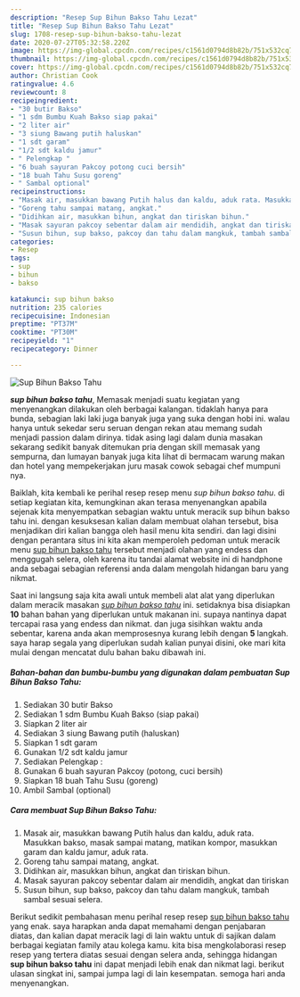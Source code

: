 ```yaml
---
description: "Resep Sup Bihun Bakso Tahu Lezat"
title: "Resep Sup Bihun Bakso Tahu Lezat"
slug: 1708-resep-sup-bihun-bakso-tahu-lezat
date: 2020-07-27T05:32:58.220Z
image: https://img-global.cpcdn.com/recipes/c1561d0794d8b82b/751x532cq70/sup-bihun-bakso-tahu-foto-resep-utama.jpg
thumbnail: https://img-global.cpcdn.com/recipes/c1561d0794d8b82b/751x532cq70/sup-bihun-bakso-tahu-foto-resep-utama.jpg
cover: https://img-global.cpcdn.com/recipes/c1561d0794d8b82b/751x532cq70/sup-bihun-bakso-tahu-foto-resep-utama.jpg
author: Christian Cook
ratingvalue: 4.6
reviewcount: 8
recipeingredient:
- "30 butir Bakso"
- "1 sdm Bumbu Kuah Bakso siap pakai"
- "2 liter air"
- "3 siung Bawang putih haluskan"
- "1 sdt garam"
- "1/2 sdt kaldu jamur"
- " Pelengkap "
- "6 buah sayuran Pakcoy potong cuci bersih"
- "18 buah Tahu Susu goreng"
- " Sambal optional"
recipeinstructions:
- "Masak air, masukkan bawang Putih halus dan kaldu, aduk rata. Masukkan bakso, masak sampai matang, matikan kompor, masukkan garam dan kaldu jamur, aduk rata."
- "Goreng tahu sampai matang, angkat."
- "Didihkan air, masukkan bihun, angkat dan tiriskan bihun."
- "Masak sayuran pakcoy sebentar dalam air mendidih, angkat dan tiriskan"
- "Susun bihun, sup bakso, pakcoy dan tahu dalam mangkuk, tambah sambal sesuai selera."
categories:
- Resep
tags:
- sup
- bihun
- bakso

katakunci: sup bihun bakso 
nutrition: 235 calories
recipecuisine: Indonesian
preptime: "PT37M"
cooktime: "PT30M"
recipeyield: "1"
recipecategory: Dinner

---
```



![Sup Bihun Bakso Tahu](https://img-global.cpcdn.com/recipes/c1561d0794d8b82b/751x532cq70/sup-bihun-bakso-tahu-foto-resep-utama.jpg)

<b><i>sup bihun bakso tahu</i></b>, Memasak menjadi suatu kegiatan yang menyenangkan dilakukan oleh berbagai kalangan. tidaklah hanya para bunda, sebagian laki laki juga banyak juga yang suka dengan hobi ini. walau hanya untuk sekedar seru seruan dengan rekan atau memang sudah menjadi passion dalam dirinya. tidak asing lagi dalam dunia masakan sekarang sedikit banyak ditemukan pria dengan skill memasak yang sempurna, dan lumayan banyak juga kita lihat di bermacam warung makan dan hotel yang mempekerjakan juru masak cowok sebagai chef mumpuni nya.



Baiklah, kita kembali ke perihal resep resep menu <i>sup bihun bakso tahu</i>. di setiap kegiatan kita, kemungkinan akan terasa menyenangkan apabila sejenak kita menyempatkan sebagian waktu untuk meracik sup bihun bakso tahu ini. dengan kesuksesan kalian dalam membuat olahan tersebut, bisa menjadikan diri kalian bangga oleh hasil menu kita sendiri. dan lagi disini dengan perantara situs ini kita akan memperoleh pedoman untuk meracik menu <u>sup bihun bakso tahu</u> tersebut menjadi olahan yang endess dan menggugah selera, oleh karena itu tandai alamat website ini di handphone anda sebagai sebagian referensi anda dalam mengolah hidangan baru yang nikmat.


Saat ini langsung saja kita awali untuk membeli alat alat yang diperlukan dalam meracik masakan <u><i>sup bihun bakso tahu</i></u> ini. setidaknya bisa disiapkan <b>10</b> bahan bahan yang diperlukan untuk makanan ini. supaya nantinya dapat tercapai rasa yang endess dan nikmat. dan juga sisihkan waktu anda sebentar, karena anda akan memprosesnya kurang lebih dengan <b>5</b> langkah. saya harap segala yang diperlukan sudah kalian punyai disini, oke mari kita mulai dengan mencatat dulu bahan baku dibawah ini.

<!--inarticleads1-->

##### Bahan-bahan dan bumbu-bumbu yang digunakan dalam pembuatan Sup Bihun Bakso Tahu:

1. Sediakan 30 butir Bakso
1. Sediakan 1 sdm Bumbu Kuah Bakso (siap pakai)
1. Siapkan 2 liter air
1. Sediakan 3 siung Bawang putih (haluskan)
1. Siapkan 1 sdt garam
1. Gunakan 1/2 sdt kaldu jamur
1. Sediakan  Pelengkap :
1. Gunakan 6 buah sayuran Pakcoy (potong, cuci bersih)
1. Siapkan 18 buah Tahu Susu (goreng)
1. Ambil  Sambal (optional)




<!--inarticleads2-->

##### Cara membuat Sup Bihun Bakso Tahu:

1. Masak air, masukkan bawang Putih halus dan kaldu, aduk rata. Masukkan bakso, masak sampai matang, matikan kompor, masukkan garam dan kaldu jamur, aduk rata.
1. Goreng tahu sampai matang, angkat.
1. Didihkan air, masukkan bihun, angkat dan tiriskan bihun.
1. Masak sayuran pakcoy sebentar dalam air mendidih, angkat dan tiriskan
1. Susun bihun, sup bakso, pakcoy dan tahu dalam mangkuk, tambah sambal sesuai selera.




Berikut sedikit pembahasan menu perihal resep resep <u>sup bihun bakso tahu</u> yang enak. saya harapkan anda dapat memahami dengan penjabaran diatas, dan kalian dapat meracik lagi di lain waktu untuk di sajikan dalam berbagai kegiatan family atau kolega kamu. kita bisa mengkolaborasi resep resep yang tertera diatas sesuai dengan selera anda, sehingga hidangan <b>sup bihun bakso tahu</b> ini dapat menjadi lebih enak dan nikmat lagi. berikut ulasan singkat ini, sampai jumpa lagi di lain kesempatan. semoga hari anda menyenangkan.
